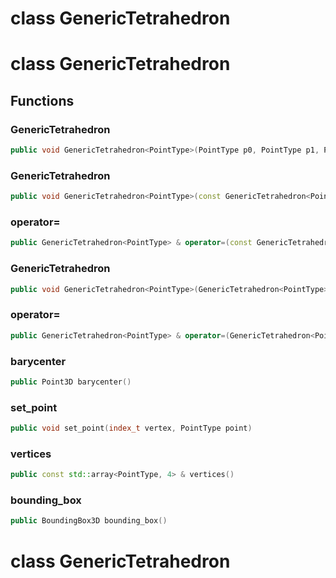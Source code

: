 # class GenericTetrahedron


# class GenericTetrahedron


## Functions

### GenericTetrahedron

```cpp
public void GenericTetrahedron<PointType>(PointType p0, PointType p1, PointType p2, PointType p3)
```


### GenericTetrahedron

```cpp
public void GenericTetrahedron<PointType>(const GenericTetrahedron<PointType> & other)
```


### operator=

```cpp
public GenericTetrahedron<PointType> & operator=(const GenericTetrahedron<PointType> & other)
```


### GenericTetrahedron

```cpp
public void GenericTetrahedron<PointType>(GenericTetrahedron<PointType> && other)
```


### operator=

```cpp
public GenericTetrahedron<PointType> & operator=(GenericTetrahedron<PointType> && other)
```


### barycenter

```cpp
public Point3D barycenter()
```


### set_point

```cpp
public void set_point(index_t vertex, PointType point)
```


### vertices

```cpp
public const std::array<PointType, 4> & vertices()
```


### bounding_box

```cpp
public BoundingBox3D bounding_box()
```




# class GenericTetrahedron


